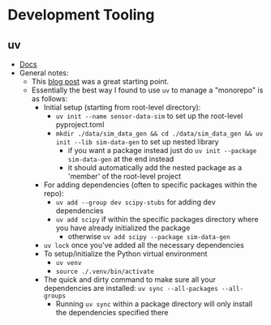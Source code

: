 # Development Tooling

## uv

- [Docs](https://docs.astral.sh/uv/)
- General notes:
  - This [blog post](https://medium.com/@asafshakarzy/releasing-a-monorepo-using-uv-workspace-and-python-semantic-release-0dafc889f4cc)
    was a great starting point.
  - Essentially the best way I found to use `uv` to manage a "monorepo" is as follows:
    - Initial setup (starting from root-level directory):
      - `uv init --name sensor-data-sim` to set up the root-level pyproject.toml
      - `mkdir ./data/sim_data_gen && cd ./data/sim_data_gen && uv init --lib sim-data-gen` to set up nested library
        - if you want a package instead just do `uv init --package sim-data-gen` at the end instead
        - it should automatically add the nested package as a 'member' of the root-level project
    - For adding dependencies (often to specific packages within the repo):
      - `uv add --group dev scipy-stubs` for adding dev dependencies
      - `uv add scipy` if within the specific packages directory where you have already initialized the package
        - otherwise `uv add scipy --package sim-data-gen`
    - `uv lock` once you've added all the necessary dependencies
    - To setup/initialize the Python virtual environment
      - `uv venv`
      - `source ./.venv/bin/activate`
    - The quick and dirty command to make sure all your dependencies are installed: `uv sync --all-packages --all-groups`
      - Running `uv sync` within a package directory will only install the dependencies specified there
